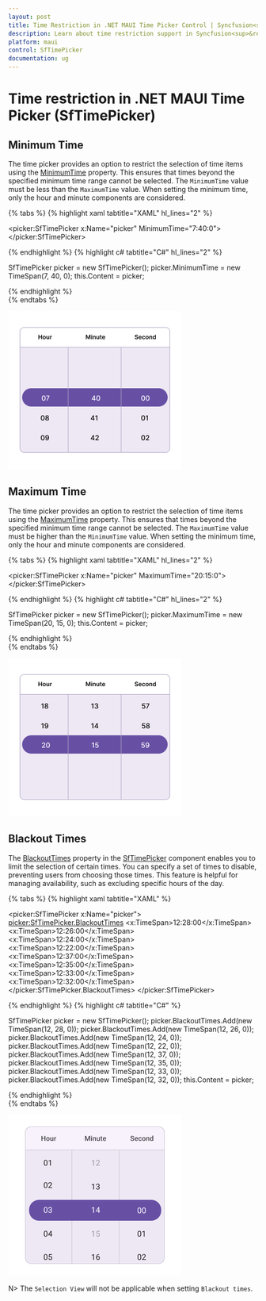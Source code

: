 ```yaml
---
layout: post
title: Time Restriction in .NET MAUI Time Picker Control | Syncfusion<sup>&reg;</sup>
description: Learn about time restriction support in Syncfusion<sup>&reg;</sup> .NET MAUI Time Picker (SfTImePicker) control and its basic features.
platform: maui
control: SfTimePicker
documentation: ug
---  
```


# Time restriction in .NET MAUI Time Picker (SfTimePicker)

## Minimum Time

The time picker provides an option to restrict the selection of time items using the [MinimumTime](https://help.syncfusion.com/cr/maui/Syncfusion.Maui.Picker.SfTimePicker.html#Syncfusion_Maui_Picker_SfTimePicker_MinimumTime) property. This ensures that times beyond the specified minimum time range cannot be selected. The `MinimumTime` value must be less than the `MaximumTime` value. When setting the minimum time, only the hour and minute components are considered.

{% tabs %}
{% highlight xaml tabtitle="XAML" hl_lines="2" %}

<picker:SfTimePicker x:Name="picker"
                     MinimumTime="7:40:0">
</picker:SfTimePicker>

{% endhighlight %}
{% highlight c# tabtitle="C#" hl_lines="2" %}

SfTimePicker picker = new SfTimePicker();
picker.MinimumTime = new TimeSpan(7, 40, 0);
this.Content = picker;

{% endhighlight %}  
{% endtabs %}

![Minimum time in .NET MAUI Time picker.](images/time-restriction/maui-timepicker-timerestriction-minimumtime.png)

## Maximum Time

The time picker provides an option to restrict the selection of time items using the [MaximumTime](https://help.syncfusion.com/cr/maui/Syncfusion.Maui.Picker.SfTimePicker.html#Syncfusion_Maui_Picker_SfTimePicker_MaximumTime) property. This ensures that times beyond the specified minimum time range cannot be selected. The `MaximumTime` value must be higher than the `MinimumTime` value. When setting the minimum time, only the hour and minute components are considered.

{% tabs %}
{% highlight xaml tabtitle="XAML" hl_lines="2" %}

<picker:SfTimePicker x:Name="picker"
                     MaximumTime="20:15:0">
</picker:SfTimePicker>

{% endhighlight %}
{% highlight c# tabtitle="C#" hl_lines="2" %}

SfTimePicker picker = new SfTimePicker();
picker.MaximumTime = new TimeSpan(20, 15, 0);
this.Content = picker;

{% endhighlight %}  
{% endtabs %}

![Maximum time in .NET MAUI Time picker.](images/time-restriction/maui-timepicker-timerestriction-maximumtime.png)

## Blackout Times

The [BlackoutTimes](https://help.syncfusion.com/cr/maui/Syncfusion.Maui.Picker.SfTimePicker.html#Syncfusion_Maui_Picker_SfTimePicker_BlackoutTimes) property in the [SfTimePicker](https://help.syncfusion.com/cr/maui/Syncfusion.Maui.Picker.SfTimePicker.html) component enables you to limit the selection of certain times. You can specify a set of times to disable, preventing users from choosing those times. This feature is helpful for managing availability, such as excluding specific hours of the day.

{% tabs %}
{% highlight xaml tabtitle="XAML" %}

<picker:SfTimePicker x:Name="picker">
    <picker:SfTimePicker.BlackoutTimes>
        <x:TimeSpan>12:28:00</x:TimeSpan>
        <x:TimeSpan>12:26:00</x:TimeSpan>
        <x:TimeSpan>12:24:00</x:TimeSpan>
        <x:TimeSpan>12:22:00</x:TimeSpan>
        <x:TimeSpan>12:37:00</x:TimeSpan>
        <x:TimeSpan>12:35:00</x:TimeSpan>
        <x:TimeSpan>12:33:00</x:TimeSpan>
        <x:TimeSpan>12:32:00</x:TimeSpan>
    </picker:SfTimePicker.BlackoutTimes>
</picker:SfTimePicker>

{% endhighlight %}
{% highlight c# tabtitle="C#" %}

SfTimePicker picker = new SfTimePicker();
picker.BlackoutTimes.Add(new TimeSpan(12, 28, 0));
picker.BlackoutTimes.Add(new TimeSpan(12, 26, 0));
picker.BlackoutTimes.Add(new TimeSpan(12, 24, 0));
picker.BlackoutTimes.Add(new TimeSpan(12, 22, 0));
picker.BlackoutTimes.Add(new TimeSpan(12, 37, 0));
picker.BlackoutTimes.Add(new TimeSpan(12, 35, 0));
picker.BlackoutTimes.Add(new TimeSpan(12, 33, 0));
picker.BlackoutTimes.Add(new TimeSpan(12, 32, 0));
this.Content = picker;

{% endhighlight %}  
{% endtabs %}

![Blackout times in .NET MAUI Time picker.](images/time-restriction/maui-timepicker-timerestriction-blackouttimes.png)

N> The `Selection View` will not be applicable when setting `Blackout times`.
